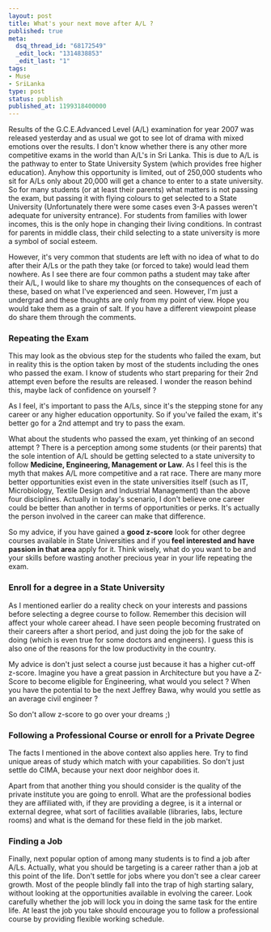 ```yaml
---
layout: post
title: What's your next move after A/L ?
published: true
meta:
  dsq_thread_id: "68172549"
  _edit_lock: "1314838853"
  _edit_last: "1"
tags:
- Muse
- SriLanka
type: post
status: publish
published_at: 1199318400000
---
```

Results of the G.C.E.Advanced Level (A/L) examination for year 2007 was released yesterday and as usual we got to see lot of drama with mixed emotions over the results. I don't know whether there is any other more competitive exams in the world than A/L's in Sri Lanka. This is due to A/L is the pathway to enter to State University System (which provides free higher education). Anyhow this opportunity is limited, out of 250,000 students who sit for A/Ls only about 20,000 will get a chance to enter to a state university. So for many students (or at least their parents) what matters is not passing the exam, but passing it with flying colours to get selected to a State University (Unfortunately there were some cases even 3-A passes weren't adequate for university entrance). For students from families with lower incomes, this is the only hope in changing their living conditions. In contrast for parents in middle class, their child selecting to a state university is more a symbol of social esteem.

However, it's very common that students are left with no idea of what to do after their A/Ls or the path they take (or forced to take) would lead them nowhere. As I see there are four common paths a student may take after their A/L, I would like to share my thoughts on the consequences of each of these, based on what I've experienced and seen. However, I'm just a undergrad and these thoughts are only from my point of view. Hope you would take them as a grain of salt. If you have a different viewpoint please do share them through the comments.
<h3>Repeating the Exam</h3>
This may look as the obvious step for the students who failed the exam, but in reality this is the option taken by most of the students including the ones who passed the exam. I know of students who start preparing for their 2nd attempt even before the results are released. I wonder the reason behind this, maybe lack of confidence on yourself ?

As I feel, it's important to pass the A/Ls, since it's the stepping stone for any career or any higher education opportunity. So if you've failed the exam, it's better go for a 2nd attempt and try to pass the exam.

What about the students who passed the exam, yet thinking of an second attempt ? There is a perception among some students (or their parents) that the sole intention of A/L should be getting selected to a state university to follow <strong>Medicine, Engineering, Management or Law</strong>. As I feel this is the myth that makes A/L more competitive and a rat race. There are many more better opportunities exist even in the state universities itself (such as IT, Microbiology, Textile Design and Industrial Management) than the above four disciplines. Actually in today's scenario, I don't believe one career could be better than another in terms of opportunities or perks. It's actually the person involved in the career can make that difference.

So my advice, if you have gained a <strong>good z-score</strong> look for other degree courses available in State Universities and if you<strong> feel interested and have passion in that area</strong> apply for it. Think wisely, what do you want to be and your skills before wasting another precious year in your life repeating the exam.

<h3>Enroll for a degree in a State University</h3>

As I mentioned earlier do a reality check on your interests and passions before selecting a degree course to follow. Remember this decision will affect your whole career ahead. I have seen people becoming frustrated on their careers after a short period, and just doing the job for the sake of doing (which is even true for some doctors and engineers). I guess this is also one of the reasons for the low productivity in the country.

My advice is don't just select a course just because it has a higher cut-off z-score. Imagine you have a great passion in Architecture but you have a Z-Score to become eligible for Engineering, what would you select ? When you have the potential to be the next Jeffrey Bawa, why would you settle as an average civil engineer ?

So don't allow z-score to go over your dreams ;)

<h3>Following a Professional Course or enroll for a Private Degree</h3>

The facts I mentioned in the above context also applies here. Try to find unique areas of study which match with your capabilities. So don't just settle do CIMA, because your next door neighbor does it.

Apart from that another thing you should consider is the quality of the private institute you are going to enroll. What are the professional bodies they are affiliated with, if they are providing a degree, is it a internal or external degree, what sort of facilities available (libraries, labs, lecture rooms) and what is the demand for these field in the job market.
<h3>Finding a Job</h3>
Finally, next popular option of among many students is to find a job after A/Ls. Actually, what you should be targeting is a career rather than a job at this point of the life. Don't settle for jobs where you don't see a clear career growth. Most of the people blindly fall into the trap of high starting salary, without looking at the opportunities available in evolving the career. Look carefully whether the job will lock you in doing the same task for the entire life. At least the job you take should encourage you to follow a professional course by providing flexible working schedule.

